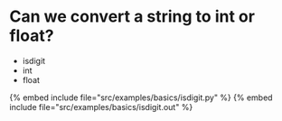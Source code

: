 # Can we convert a string to int or float?


* isdigit
* int
* float

{% embed include file="src/examples/basics/isdigit.py" %}
{% embed include file="src/examples/basics/isdigit.out" %}


